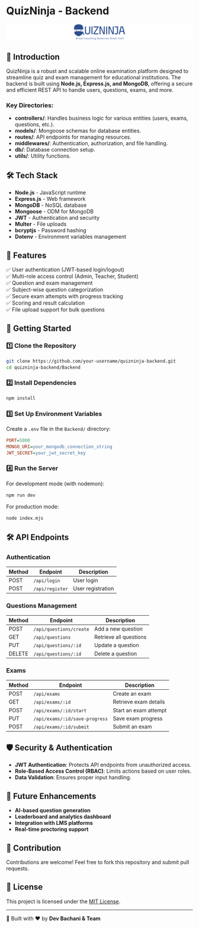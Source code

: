 # QuizNinja - Backend

![QuizNinja Logo](logo-no-background.svg)

## 🚀 Introduction
QuizNinja is a robust and scalable online examination platform designed to streamline quiz and exam management for educational institutions. The backend is built using **Node.js, Express.js, and MongoDB**, offering a secure and efficient REST API to handle users, questions, exams, and more.



### Key Directories:
- **controllers/**: Handles business logic for various entities (users, exams, questions, etc.).
- **models/**: Mongoose schemas for database entities.
- **routes/**: API endpoints for managing resources.
- **middlewares/**: Authentication, authorization, and file handling.
- **db/**: Database connection setup.
- **utils/**: Utility functions.

## 🛠️ Tech Stack
- **Node.js** - JavaScript runtime
- **Express.js** - Web framework
- **MongoDB** - NoSQL database
- **Mongoose** - ODM for MongoDB
- **JWT** - Authentication and security
- **Multer** - File uploads
- **bcryptjs** - Password hashing
- **Dotenv** - Environment variables management

## 🌟 Features  
✅ User authentication (JWT-based login/logout) <br>
✅ Multi-role access control (Admin, Teacher, Student) <br>
✅ Question and exam management <br>
✅ Subject-wise question categorization <br>
✅ Secure exam attempts with progress tracking <br>
✅ Scoring and result calculation <br>
✅ File upload support for bulk questions  



## 🚀 Getting Started
### 1️⃣ Clone the Repository
```sh
git clone https://github.com/your-username/quizninja-backend.git
cd quizninja-backend/Backend
```

### 2️⃣ Install Dependencies
```sh
npm install
```

### 3️⃣ Set Up Environment Variables
Create a `.env` file in the `Backend/` directory:
```ini
PORT=5000
MONGO_URI=your_mongodb_connection_string
JWT_SECRET=your_jwt_secret_key
```

### 4️⃣ Run the Server
For development mode (with nodemon):
```sh
npm run dev
```
For production mode:
```sh
node index.mjs
```

## 🛠️ API Endpoints
### Authentication
| Method | Endpoint         | Description |
|--------|-----------------|-------------|
| POST   | `/api/login`     | User login |
| POST   | `/api/register`  | User registration |

### Questions Management
| Method | Endpoint                      | Description |
|--------|--------------------------------|-------------|
| POST   | `/api/questions/create`        | Add a new question |
| GET    | `/api/questions`               | Retrieve all questions |
| PUT    | `/api/questions/:id`           | Update a question |
| DELETE | `/api/questions/:id`           | Delete a question |

### Exams
| Method | Endpoint                      | Description |
|--------|--------------------------------|-------------|
| POST   | `/api/exams`                   | Create an exam |
| GET    | `/api/exams/:id`               | Retrieve exam details |
| POST   | `/api/exams/:id/start`         | Start an exam attempt |
| PUT    | `/api/exams/:id/save-progress` | Save exam progress |
| POST   | `/api/exams/:id/submit`        | Submit an exam |

## 🛡️ Security & Authentication
- **JWT Authentication**: Protects API endpoints from unauthorized access.
- **Role-Based Access Control (RBAC)**: Limits actions based on user roles.
- **Data Validation**: Ensures proper input handling.

## 🚀 Future Enhancements
- **AI-based question generation**
- **Leaderboard and analytics dashboard**
- **Integration with LMS platforms**
- **Real-time proctoring support**

## 🤝 Contribution
Contributions are welcome! Feel free to fork this repository and submit pull requests.

## 📜 License
This project is licensed under the [MIT License](LICENSE).

---

🚀 Built with ❤️ by **Dev Bachani & Team**

